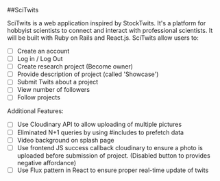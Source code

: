 ##SciTwits

SciTwits is a web application inspired by StockTwits.  It's a platform for
hobbyist scientists to connect and interact with professional scientists. It
will be built with Ruby on Rails and React.js.  SciTwits allow users to:

- [ ] Create an account
- [ ] Log in / Log Out
- [ ] Create research project (Become owner)
- [ ] Provide description of project (called 'Showcase')
- [ ] Submit Twits about a project
- [ ] View number of followers
- [ ] Follow projects

Additional Features:
- [ ] Use Cloudinary API to allow uploading of multiple pictures
- [ ] Eliminated N+1 queries by using #includes to prefetch data
- [ ] Video background on splash page
- [ ] Use frontend JS success callback cloudinary to ensure a photo is uploaded before submission of project. (Disabled button to provides negative affordance)
- [ ] Use Flux pattern in React to ensure proper real-time update of twits
